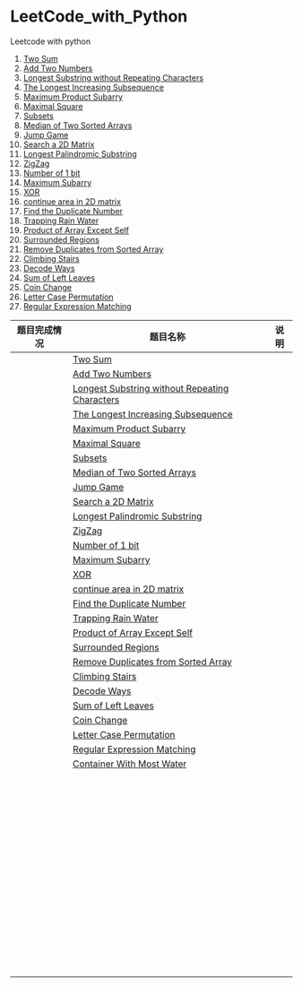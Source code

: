 # LeetCode_with_Python

Leetcode with python

1. [Two Sum](https://leetcode.com/problems/two-sum/description/)
2. [Add Two Numbers](https://leetcode.com/problems/add-two-numbers/description/)
3. [Longest Substring without Repeating Characters](https://leetcode.com/problems/longest-substring-without-repeating-characters/description/)  
4. [The Longest Increasing Subsequence](https://leetcode.com/problems/longest-increasing-subsequence/description/)   
5. [Maximum Product Subarry](https://leetcode.com/problems/maximum-product-subarray/description/)   
6. [Maximal Square](https://leetcode.com/problems/maximal-square/description/)   
7. [Subsets](https://leetcode.com/problems/subsets/description/)   
8. [Median of Two Sorted Arrays](https://leetcode.com/problems/median-of-two-sorted-arrays/description/)   
9. [Jump Game](https://leetcode.com/problems/jump-game/description/)  
10. [Search a 2D Matrix](https://leetcode.com/problems/search-a-2d-matrix/description/)   
11. [Longest Palindromic Substring](https://leetcode.com/problems/longest-palindromic-substring/description/)  
12. [ZigZag](https://leetcode.com/problems/zigzag-conversion/description/)  
13. [Number of 1 bit](https://leetcode.com/problems/number-of-1-bits/description/)   
14. [Maximum Subarry](https://leetcode.com/problems/maximum-subarray/description/)  
15. [XOR](https://github.com/duanyzhi/LeetCode_with_Python/blob/master/xor/main.py)    
16. [continue area in 2D matrix](https://github.com/duanyzhi/LeetCode_with_Python/blob/master/continue_area_in_2D_matrix/main.py)    
17. [Find the Duplicate Number](https://leetcode.com/problems/find-the-duplicate-number/description/)  
18. [Trapping Rain Water](https://leetcode.com/problems/trapping-rain-water/description/)  
19. [Product of Array Except Self](https://leetcode.com/problems/product-of-array-except-self/description/)   
20. [Surrounded Regions](https://leetcode.com/problems/surrounded-regions/description/)   
21. [Remove Duplicates from Sorted Array](https://leetcode.com/problems/remove-duplicates-from-sorted-array/description/)  
22. [Climbing Stairs](https://leetcode.com/problems/climbing-stairs/description/)  
23. [Decode Ways](https://leetcode.com/problems/decode-ways/description/)   
24. [Sum of Left Leaves](https://leetcode.com/problems/sum-of-left-leaves/description/)  
25. [Coin Change](https://leetcode.com/problems/coin-change/description/)
26. [Letter Case Permutation](https://leetcode.com/problems/letter-case-permutation/description/)
27. [Regular Expression Matching](https://leetcode.com/problems/regular-expression-matching/description/)





| 题目完成情况 | 题目名称                                                     | 说明 |
| ------------ | ------------------------------------------------------------ | ---- |
|              | [Two Sum](https://leetcode.com/problems/two-sum/description/) |      |
|              | [Add Two Numbers](https://leetcode.com/problems/add-two-numbers/description/) |      |
|              | [Longest Substring without Repeating Characters](https://leetcode.com/problems/longest-substring-without-repeating-characters/description/) |      |
|              | [The Longest Increasing Subsequence](https://leetcode.com/problems/longest-increasing-subsequence/description/) |      |
|              | [Maximum Product Subarry](https://leetcode.com/problems/maximum-product-subarray/description/) |      |
|              | [Maximal Square](https://leetcode.com/problems/maximal-square/description/) |      |
|              | [Subsets](https://leetcode.com/problems/subsets/description/) |      |
|              | [Median of Two Sorted Arrays](https://leetcode.com/problems/median-of-two-sorted-arrays/description/) |      |
|              | [Jump Game](https://leetcode.com/problems/jump-game/description/) |      |
|              | [Search a 2D Matrix](https://leetcode.com/problems/search-a-2d-matrix/description/) |      |
|              | [Longest Palindromic Substring](https://leetcode.com/problems/longest-palindromic-substring/description/) |      |
|              | [ZigZag](https://leetcode.com/problems/zigzag-conversion/description/) |      |
|              | [Number of 1 bit](https://leetcode.com/problems/number-of-1-bits/description/) |      |
|              | [Maximum Subarry](https://leetcode.com/problems/maximum-subarray/description/) |      |
|              | [XOR](https://github.com/duanyzhi/LeetCode_with_Python/blob/master/xor/main.py) |      |
|              | [continue area in 2D matrix](https://github.com/duanyzhi/LeetCode_with_Python/blob/master/continue_area_in_2D_matrix/main.py) |      |
|              | [Find the Duplicate Number](https://leetcode.com/problems/find-the-duplicate-number/description/) |      |
|              | [Trapping Rain Water](https://leetcode.com/problems/trapping-rain-water/description/) |      |
|              | [Product of Array Except Self](https://leetcode.com/problems/product-of-array-except-self/description/) |      |
|              | [Surrounded Regions](https://leetcode.com/problems/surrounded-regions/description/) |      |
|              | [Remove Duplicates from Sorted Array](https://leetcode.com/problems/remove-duplicates-from-sorted-array/description/) |      |
|              | [Climbing Stairs](https://leetcode.com/problems/climbing-stairs/description/) |      |
|              | [Decode Ways](https://leetcode.com/problems/decode-ways/description/) |      |
|              | [Sum of Left Leaves](https://leetcode.com/problems/sum-of-left-leaves/description/) |      |
|              | [Coin Change](https://leetcode.com/problems/coin-change/description/) |      |
|              | [Letter Case Permutation](https://leetcode.com/problems/letter-case-permutation/description/) |      |
|              | [Regular Expression Matching](https://leetcode.com/problems/regular-expression-matching/description/) |      |
|              | [Container With Most Water](https://leetcode.com/problems/container-with-most-water/description/) |      |
|              |                                                              |      |
|              |                                                              |      |
|              |                                                              |      |
|              |                                                              |      |
|              |                                                              |      |
|              |                                                              |      |
|              |                                                              |      |
|              |                                                              |      |
|              |                                                              |      |
|              |                                                              |      |
|              |                                                              |      |
|              |                                                              |      |
|              |                                                              |      |
|              |                                                              |      |
|              |                                                              |      |
|              |                                                              |      |
|              |                                                              |      |
|              |                                                              |      |
|              |                                                              |      |
|              |                                                              |      |
|              |                                                              |      |
|              |                                                              |      |
|              |                                                              |      |
|              |                                                              |      |
|              |                                                              |      |
|              |                                                              |      |
|              |                                                              |      |
|              |                                                              |      |
|              |                                                              |      |
|              |                                                              |      |
|              |                                                              |      |
|              |                                                              |      |
|              |                                                              |      |
|              |                                                              |      |
|              |                                                              |      |
|              |                                                              |      |
|              |                                                              |      |
|              |                                                              |      |
|              |                                                              |      |
|              |                                                              |      |
|              |                                                              |      |
|              |                                                              |      |
|              |                                                              |      |
|              |                                                              |      |
|              |                                                              |      |
|              |                                                              |      |
|              |                                                              |      |
|              |                                                              |      |
|              |                                                              |      |
|              |                                                              |      |
|              |                                                              |      |
|              |                                                              |      |
|              |                                                              |      |
|              |                                                              |      |
|              |                                                              |      |
|              |                                                              |      |
|              |                                                              |      |
|              |                                                              |      |
|              |                                                              |      |
|              |                                                              |      |
|              |                                                              |      |